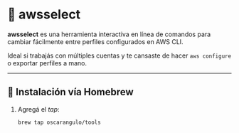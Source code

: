 # 🧭 awsselect

**awsselect** es una herramienta interactiva en línea de comandos para cambiar fácilmente entre perfiles configurados en AWS CLI.

Ideal si trabajás con múltiples cuentas y te cansaste de hacer `aws configure` o exportar perfiles a mano.

---

## 🚀 Instalación vía Homebrew

1. Agregá el *tap*:
   ```bash
   brew tap oscarangulo/tools